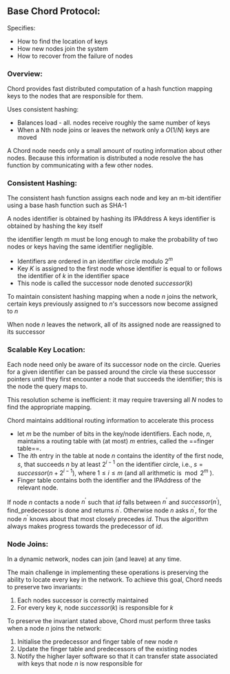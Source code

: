 ## Base Chord Protocol:
Specifies:
- How to find the location of keys
- How new nodes join the system
- How to recover from the failure of nodes

### Overview:
Chord provides fast distributed computation of a hash function mapping keys to the nodes that are responsible for them.

Uses consistent hashing:
- Balances load - all. nodes receive roughly the same number of keys
- When a Nth node joins or leaves the network only a $O(1/N)$ keys are moved

A Chord node needs only a small amount of routing information about other nodes. Because this information is distributed a node resolve the has function by communicating with a few other nodes.

### Consistent Hashing:
The consistent hash function assigns each node and key an m-bit identifier using a base hash function such as SHA-1

A nodes identifier is obtained by hashing its IPAddress
A keys identifier is obtained by hashing the key itself

the identifier length m must be long enough to make the probability of two nodes or keys having the same identifier negligible.

- Identifiers are ordered in an identifier circle modulo $2^m$
- Key $K$ is assigned to the first node whose identifier is equal to or follows the identifier of $k$ in the identifier space
- This node is called the successor node denoted $successor(k)$

To maintain consistent hashing mapping when a node $n$ joins the network, certain keys previously assigned to $n$'s successors now become assigned to $n$

When node $n$ leaves the network, all of its assigned node are reassigned to its successor

### Scalable Key Location:
Each node need only be aware of its successor node on the circle. Queries for a given identifier can be passed around the circle via these successor pointers until they first encounter a node that succeeds the identifier; this is the node the query maps to.

This resolution scheme is inefficient: it may require traversing all $N$ nodes to find the appropriate mapping.

Chord maintains additional routing information to accelerate this process

- let $m$ be the number of bits in the key/node identifiers. Each node, $n$, maintains a routing table with (at most) $m$ entries, called the ==finger table==.
- The $i$th entry in the table at node $n$ contains the identity of the first node, $s$, that succeeds $n$ by at least $2^{i-1}$ on the identifier circle, i.e., $s = successor (n + 2^{i-1} )$, where $1\le i\le m$ (and all arithmetic is$\mod 2^m$ ).
- Finger table contains both the identifier and the IPAddress of the relevant node.

If node $n$ contacts a node $n^\prime$ such that $id$ falls between $n^\prime$ and $successor(n^\prime)$, find_predecessor is done and returns $n^\prime$. Otherwise node $n$ asks $n^\prime$, for the node $n^\prime$ knows about that most closely precedes $id$. Thus the algorithm always makes progress towards the predecessor of $id$.

### Node Joins:
In a dynamic network, nodes can join (and leave) at any time. 

The main challenge in implementing these operations is preserving the ability to locate every key in the network. To achieve this goal, Chord needs to preserve two invariants:
1. Each nodes successor is correctly maintained
2. For every key $k$, node $successor(k)$ is responsible for $k$

To preserve the invariant stated above, Chord must perform three tasks when a node $n$ joins the network:
1. Initialise the predecessor and finger table of new node $n$
2. Update the finger table and predecessors of the existing nodes
3. Notify the higher layer software so that it can transfer state associated with keys that node $n$ is now responsible for
